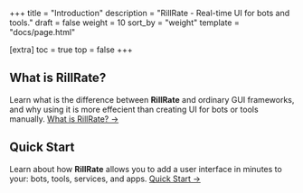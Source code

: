+++
title = "Introduction"
description = "RillRate - Real-time UI for bots and tools."
draft = false
weight = 10
sort_by = "weight"
template = "docs/page.html"

[extra]
toc = true
top = false
+++

## What is RillRate?

Learn what is the difference between **RillRate** and ordinary GUI frameworks,
and why using it is more effecient than creating UI for bots or tools manually.
[What is RillRate? →](../what-is-rillrate/)

<!--
**RillRate** is a UI framework for creating real-time user interfaces for
distributed applications. We have completely rethought the process of creation
and using of the UI.
-->

## Quick Start

Learn about how **RillRate** allows you to add a user interface in minutes
to your: bots, tools, services, and apps.
[Quick Start →](../quick-start/)
